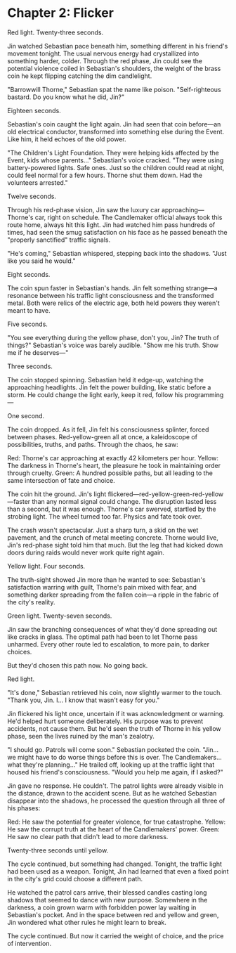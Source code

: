# Chapter 2: Flicker

Red light. Twenty-three seconds.

Jin watched Sebastian pace beneath him, something different in his friend's movement tonight. The usual nervous energy had crystallized into something harder, colder. Through the red phase, Jin could see the potential violence coiled in Sebastian's shoulders, the weight of the brass coin he kept flipping catching the dim candlelight.

"Barrowwill Thorne," Sebastian spat the name like poison. "Self-righteous bastard. Do you know what he did, Jin?"

Eighteen seconds.

Sebastian's coin caught the light again. Jin had seen that coin before—an old electrical conductor, transformed into something else during the Event. Like him, it held echoes of the old power.

"The Children's Light Foundation. They were helping kids affected by the Event, kids whose parents..." Sebastian's voice cracked. "They were using battery-powered lights. Safe ones. Just so the children could read at night, could feel normal for a few hours. Thorne shut them down. Had the volunteers arrested."

Twelve seconds.

Through his red-phase vision, Jin saw the luxury car approaching—Thorne's car, right on schedule. The Candlemaker official always took this route home, always hit this light. Jin had watched him pass hundreds of times, had seen the smug satisfaction on his face as he passed beneath the "properly sanctified" traffic signals.

"He's coming," Sebastian whispered, stepping back into the shadows. "Just like you said he would."

Eight seconds.

The coin spun faster in Sebastian's hands. Jin felt something strange—a resonance between his traffic light consciousness and the transformed metal. Both were relics of the electric age, both held powers they weren't meant to have.

Five seconds.

"You see everything during the yellow phase, don't you, Jin? The truth of things?" Sebastian's voice was barely audible. "Show me his truth. Show me if he deserves—"

Three seconds.

The coin stopped spinning. Sebastian held it edge-up, watching the approaching headlights. Jin felt the power building, like static before a storm. He could change the light early, keep it red, follow his programming—

One second.

The coin dropped. As it fell, Jin felt his consciousness splinter, forced between phases. Red-yellow-green all at once, a kaleidoscope of possibilities, truths, and paths. Through the chaos, he saw:

Red: Thorne's car approaching at exactly 42 kilometers per hour.
Yellow: The darkness in Thorne's heart, the pleasure he took in maintaining order through cruelty.
Green: A hundred possible paths, but all leading to the same intersection of fate and choice.

The coin hit the ground. Jin's light flickered—red-yellow-green-red-yellow—faster than any normal signal could change. The disruption lasted less than a second, but it was enough. Thorne's car swerved, startled by the strobing light. The wheel turned too far. Physics and fate took over.

The crash wasn't spectacular. Just a sharp turn, a skid on the wet pavement, and the crunch of metal meeting concrete. Thorne would live, Jin's red-phase sight told him that much. But the leg that had kicked down doors during raids would never work quite right again.

Yellow light. Four seconds.

The truth-sight showed Jin more than he wanted to see: Sebastian's satisfaction warring with guilt, Thorne's pain mixed with fear, and something darker spreading from the fallen coin—a ripple in the fabric of the city's reality.

Green light. Twenty-seven seconds.

Jin saw the branching consequences of what they'd done spreading out like cracks in glass. The optimal path had been to let Thorne pass unharmed. Every other route led to escalation, to more pain, to darker choices.

But they'd chosen this path now. No going back.

Red light.

"It's done," Sebastian retrieved his coin, now slightly warmer to the touch. "Thank you, Jin. I... I know that wasn't easy for you."

Jin flickered his light once, uncertain if it was acknowledgment or warning. He'd helped hurt someone deliberately. His purpose was to prevent accidents, not cause them. But he'd seen the truth of Thorne in his yellow phase, seen the lives ruined by the man's zealotry.

"I should go. Patrols will come soon." Sebastian pocketed the coin. "Jin... we might have to do worse things before this is over. The Candlemakers... what they're planning..." He trailed off, looking up at the traffic light that housed his friend's consciousness. "Would you help me again, if I asked?"

Jin gave no response. He couldn't. The patrol lights were already visible in the distance, drawn to the accident scene. But as he watched Sebastian disappear into the shadows, he processed the question through all three of his phases:

Red: He saw the potential for greater violence, for true catastrophe.
Yellow: He saw the corrupt truth at the heart of the Candlemakers' power.
Green: He saw no clear path that didn't lead to more darkness.

Twenty-three seconds until yellow.

The cycle continued, but something had changed. Tonight, the traffic light had been used as a weapon. Tonight, Jin had learned that even a fixed point in the city's grid could choose a different path.

He watched the patrol cars arrive, their blessed candles casting long shadows that seemed to dance with new purpose. Somewhere in the darkness, a coin grown warm with forbidden power lay waiting in Sebastian's pocket. And in the space between red and yellow and green, Jin wondered what other rules he might learn to break.

The cycle continued. But now it carried the weight of choice, and the price of intervention.
